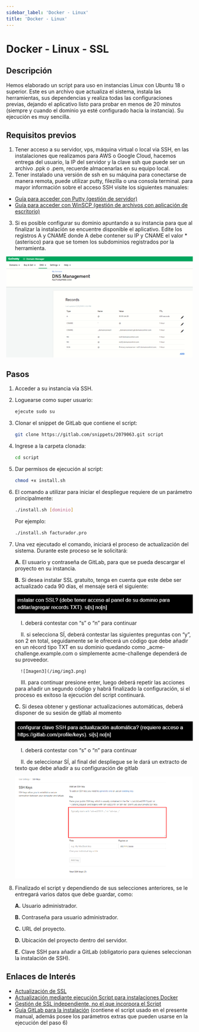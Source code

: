 ```yaml
---
sidebar_label: 'Docker - Linux'
title: 'Docker - Linux'
---
```



# Docker - Linux - SSL


## Descripción

Hemos elaborado un script para uso en instancias Linux con Ubuntu 18 o superior. Este es un archivo que actualiza el sistema, instala las herramientas, sus dependencias y realiza todas las configuraciones previas, dejando el aplicativo listo para probar en menos de 20 minutos (siempre y cuando el dominio ya esté configurado hacia la instancia). Su ejecución es muy sencilla.

## Requisitos previos

1. Tener acceso a su servidor, vps, máquina virtual o local via SSH, en las instalaciones que realizamos para AWS o Google Cloud, hacemos entrega del usuario, la IP del servidor y la clave ssh que puede ser un archivo .ppk o .pem, recuerde almacenarlas en su equipo local.
2. Tener instalado una versión de ssh en su máquina para conectarse de manera remota, puede utilizar putty, filezilla o una consola terminal. para mayor información sobre el acceso SSH visite los siguientes manuales:
  - [Guía para acceder con Putty (gestión de servidor)](https://docs.google.com/document/d/1PmQejvNd_dkXVm8DPUYlQTag0wvES46tMpxX3MPhkNY/edit#heading=h.nezjsyganf1w)
  - [Guía para acceder con WinSCP (gestión de archivos con aplicación de escritorio)](https://docs.google.com/document/d/1Xpri2102N4b5C-dG-FVPXW5ZWjEz5S4iDjpvl7Zwq2E/edit#heading=h.nezjsyganf1w)
3. Si es posible configurar su dominio apuntando a su instancia para que al finalizar la instalación se encuentre disponible el aplicativo. Edite los registros A y CNAME donde A debe contener su IP y CNAME el valor * (asterisco) para que se tomen los subdominios registrados por la herramienta.

![Dominio](/img/img1.png)



## Pasos

1. Acceder a su instancia vía SSH.
   
2. Loguearse como super usuario:
   
   ```bash
   ejecute sudo su
   ```

3. Clonar el snippet de GitLab que contiene el script:
   
   ```bash
   git clone https://gitlab.com/snippets/2079063.git script
   ```

4. Ingrese a la carpeta clonada: 
   
   ```bash
   cd script
   ```

5. Dar permisos de ejecución al script: 
   
   ```bash
   chmod +x install.sh
   ```

6. El comando a utilizar para iniciar el despliegue requiere de un parámetro principalmente: 

   ```bash
   ./install.sh [dominio]
   ```

   Por ejemplo: 
   
   ```bash
   ./install.sh facturador.pro
   ```

7. Una vez ejecutado el comando, iniciará el proceso de actualización del sistema. Durante este proceso se le solicitará:

   **A.** El usuario y contraseña de GitLab, para que se pueda descargar el proyecto en su instancia.

   **B.** Si desea instalar  SSL gratuito, tenga en cuenta que este debe ser actualizado cada 90 días, el mensaje será el siguiente:
   
      ![Dominio](/img/img2.png)

      &nbsp;&nbsp;&nbsp;&nbsp;I. deberá contestar con “s” o “n” para continuar

      &nbsp;&nbsp;&nbsp;&nbsp;II. si selecciona SÍ, deberá contestar las siguientes preguntas con “y”, son 2 en total, seguidamente se le ofrecerá un código que debe añadir en un récord tipo TXT en su dominio quedando como _acme-challenge.example.com o simplemente acme-challenge dependerá de su proveedor.

         ![Imagen3](/img/img3.png)

      &nbsp;&nbsp;&nbsp;&nbsp;III. para continuar presione enter, luego deberá repetir las acciones para añadir un segundo código y habrá finalizado la configuración, si el proceso es exitoso la ejecución del script continuará.

   **C.** Si desea obtener y gestionar actualizaciones automáticas, deberá disponer de su sesión de gitlab al momento

      ![Imagen4](/img/img4.png)

      &nbsp;&nbsp;&nbsp;&nbsp;I. deberá contestar con “s” o “n” para continuar

      &nbsp;&nbsp;&nbsp;&nbsp;II. de seleccionar SÍ, al final del despliegue se le dará un extracto de texto que debe añadir a su configuración de gitlab

      ![Imagen5](/img/img5.png)


8. Finalizado el script y dependiendo de sus selecciones anteriores, se le entregará varios datos que debe guardar, como:

   **A.** Usuario administrador.
   
   **B.** Contraseña para usuario administrador.
   
   **C.** URL del proyecto.

   **D.** Ubicación del proyecto dentro del servidor.

   **E.** Clave SSH para añadir a GitLab (obligatorio para quienes seleccionan la instalación de SSH).

## Enlaces de Interés

- [Actualización de SSL](https://gitlab.com/b.mendoza/facturadorpro3/-/snippets/1955372)
- [Actualización mediante ejecución Script para instalaciones Docker](https://gitlab.com/b.mendoza/facturadorpro3/-/wikis/Script-Update-Docker)
- [Gestión de SSL independiente, no el que incorpora el Script](https://docs.google.com/document/d/1D87YJ9fq9yHiAauu6SGVugiC3m_i42DrFUt6VKYXuDI/edit#heading=h.5gkh9djmh9b)
- [Guía GitLab para la instalación](https://gitlab.com/b.mendoza/facturadorpro3/-/snippets/1971490  ) (contiene el script usado en el presente manual, además posee los parámetros extras que pueden usarse en la ejecución del paso 6)